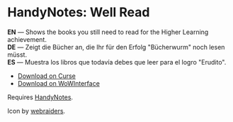 HandyNotes: Well Read
==============================

**EN** — Shows the books you still need to read for the Higher Learning achievement.  
**DE** — Zeigt die Bücher an, die Ihr für den Erfolg "Bücherwurm" noch lesen müsst.  
**ES** — Muestra los libros que todavía debes que leer para el logro "Erudito".

* [Download on Curse](http://www.curse.com/addons/wow/handynotes-well-read/)
* [Download on WoWInterface](http://www.wowinterface.com/downloads/info23359-HandyNotes-WellRead.html)

Requires [HandyNotes](http://www.curse.com/addons/wow/handynotes/).

Icon by [webraiders](http://www.creattor.com/vectors/vector-book-icon-4491).
